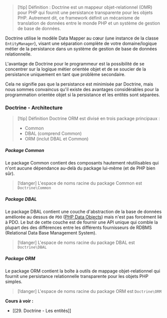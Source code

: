 >[!tip] Définition : 
>Doctrine est un mappeur objet-relationnel (OMR) pour PHP qui fournit une persistance transparente pour les objets PHP. Autrement dit, ce framework définit un mécanisme de translation de données entre le monde PHP et un système de gestion de base de données.

Doctrine utilise le modèle Data Mapper au cœur (une instance de la classe `EntityManager`), visant une séparation complète de votre domaine/logique métier de la persistance dans un système de gestion de base de données relationnelle.

L'avantage de Doctrine pour le programmeur est la possibilité de se concentrer sur la logique métier orientée objet et de se soucier de la persistance uniquement en tant que problème secondaire.

Cela ne signifie pas que la persistance est minimisée par Doctrine, mais nous sommes convaincus qu'il existe des avantages considérables pour la programmation orientée objet si la persistance et les entités sont séparées.

### Doctrine - Architecture 

>[!tip] Définition
>Doctrine ORM est divisé en trois package principaux : 
>- Common 
>- DBAL (comprend Common)
>- ORM (inclut DBAL et Common)

##### Package Common

Le package Common contient des composants hautement réutilisables qui n'ont aucune dépendance au-delà du package lui-même (et de PHP bien sûr).

>[!danger] L'espace de noms racine du package Common est `Doctrine\Common`

##### Package DBAL

Le package DBAL contient une couche d'abstraction de la base de données améliorée au dessus de `PDO` ([PHP Data Objects](https://www.php.net/manual/fr/book.pdo.php)) mais n'est pas forcément lié à PDO.
Le but de cette couche est de fournir une API unique qui comble la plupart des des différences entre les différents fournisseurs de RDBMS (Relational Data Base Management System).

>[!danger] L'espace de noms racine du package DBAL est `Doctrine\DBAL`

##### Package ORM 

Le package ORM contient la boîte à outils de mappage objet-relationnel qui fournit une persistance relationnelle transparente pour les objets PHP simples.

>[!danger] L'espace de noms racine du package ORM est `Doctrine\ORM`

**Cours à voir :**
- [[29. Doctrine - Les entités]]